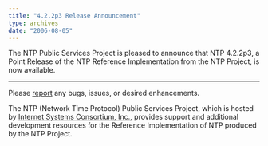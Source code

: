 ```yaml
---
title: "4.2.2p3 Release Announcement"
type: archives
date: "2006-08-05"
---
```


The NTP Public Services Project is pleased to announce that NTP 4.2.2p3, a Point Release of the NTP Reference Implementation from the NTP Project, is now available.

* * *

Please [report](https://bugs.ntp.org/) any bugs, issues, or desired enhancements.

The NTP (Network Time Protocol) Public Services Project, which is hosted by [Internet Systems Consortium, Inc.](https://www.isc.org/), provides support and additional development resources for the Reference Implementation of NTP produced by the NTP Project.